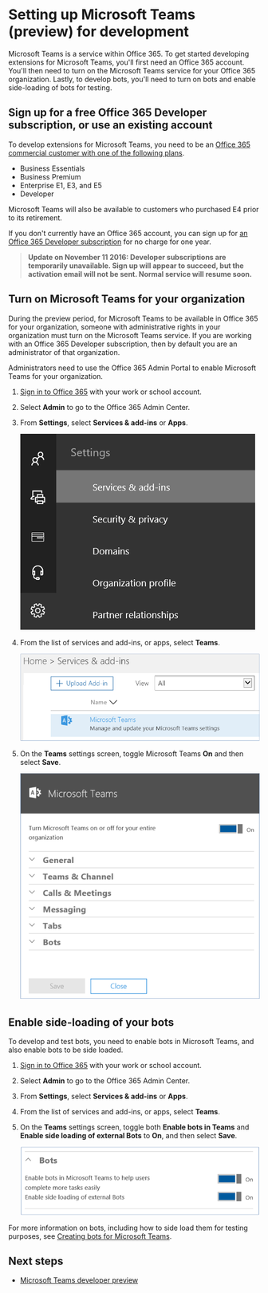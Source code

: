 ﻿# Setting up Microsoft Teams (preview) for development

Microsoft Teams is a service within Office 365. To get started developing extensions for Microsoft Teams, you'll first need an Office 365 account. You'll then need to turn on the Microsoft Teams service for your Office 365 organization. Lastly, to develop bots, you'll need to turn on bots and enable side-loading of bots for testing.

## Sign up for a free Office 365 Developer subscription, or use an existing account

To develop extensions for Microsoft Teams, you need to be an [Office 365 commercial customer with one of the following plans](https://products.office.com/en-us/business/compare-more-office-365-for-business-plans). 

* Business Essentials
* Business Premium
* Enterprise E1, E3, and E5
* Developer

Microsoft Teams will also be available to customers who purchased E4 prior to its retirement.

If you don't currently have an Office 365 account, you can sign up for [an Office 365 Developer subscription](https://aka.ms/devprogramsignup) for no charge for one year.

>**Update on November 11 2016: Developer subscriptions are temporarily unavailable. Sign up will appear to succeed, but the activation email will not be sent.  Normal service will resume soon.**

## Turn on Microsoft Teams for your organization

During the preview period, for Microsoft Teams to be available in Office 365 for your organization, someone with administrative rights in your organization must turn on the Microsoft Teams service. If you are working with an Office 365 Developer subscription, then by default you are an administrator of that organization.

Administrators need to use the Office 365 Admin Portal to enable Microsoft Teams for your organization.

1. [Sign in to Office 365](https://login.microsoftonline.com) with your work or school account.
2. Select **Admin** to go to the Office 365 Admin Center.
3. From **Settings**, select **Services & add-ins** or **Apps**.

	!["Screenshot of the settings tab, with Services and add-ins selected"](images/setup_services.png)

4. From the list of services and add-ins, or apps, select **Teams**.
 
	!["Screenshot of the services listed under settings, with the Teams service selected"](images/setup_select_teams.png)

5. On the **Teams** settings screen, toggle Microsoft Teams **On** and then select **Save**.
 
	!["Screenshot of the services listed under settings, with the Teams service selected"](images/setup_enable_teams.png)


## Enable side-loading of your bots

To develop and test bots, you need to enable bots in Microsoft Teams, and also enable bots to be side loaded.

1. [Sign in to Office 365](https://login.microsoftonline.com) with your work or school account.
2. Select **Admin** to go to the Office 365 Admin Center.
3. From **Settings**, select  **Services & add-ins** or **Apps**.
4. From the list of services and add-ins, or apps, select **Teams**.
5. On the **Teams** settings screen, toggle both **Enable bots in Teams** and **Enable side loading of external Bots** to **On**, and then select **Save**.

	!["Screenshot of the Bots section, with the 'Enable side loading of external Bots' option toggled on.](images/setup_sideload_bots.png)

For more information on bots, including how to side load them for testing purposes, see [Creating bots for Microsoft Teams](bots.md).

## Next steps

* [Microsoft Teams developer preview](index.md)
	